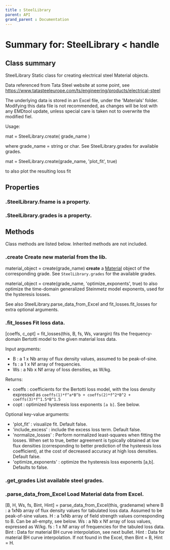 ```yaml
---
title : SteelLibrary
parent: API
grand_parent : Documentation
---
```

# Summary for: **SteelLibrary**  < handle

## Class summary

SteelLibrary Static class for creating electrical steel Material
objects.

Data referenced from Tata Steel website at some
point, see https://www.tatasteeleurope.com/ts/engineering/products/electrical-steel

The underlying data is stored in an Excel file, under the 'Materials'
folder. Modifying this data file is not recommended, as changes will
be lost with any EMDtool update, unless special care is taken not to
overwrite the modified fiel.

Usage:

mat = SteelLibrary.create( grade_name )

where grade_name = string or char. See SteelLibrary.grades for available
grades.

mat = SteelLibrary.create(grade_name, 'plot_fit', true)

to also plot the resulting loss fit

## Properties

### .SteelLibrary.**fname** is a property.

### .SteelLibrary.**grades** is a property.


## Methods

Class methods are listed below. Inherited methods are not included.

### .**create** Create new material from the lib.

material_object = create(grade_name) **create** a [Material](Material.html) object of the
corresponding grade. See `SteelLibrary.grades` for the available grades.

material_object = create(grade_name, 'optimize_exponents', true) to also
optimize the time-domain generalized Steinmetz model exponents, used for
the hysteresis losses.

See also SteelLibrary.parse_data_from_Excel  and fit_losses.fit_losses
for extra optional arguments.

### .**fit_losses** Fit loss data.

[coeffs, c_opt]  = fit_losses(this, B, fs, Ws, varargin) fits the
frequency-domain Bertotti model to the given material loss data.

Input arguments:
* B : a 1 x Nb array of flux density values, assumed to be
peak-of-sine.
* fs : a 1 x Nf array of frequencies.
* Ws : a Nb x Nf array of loss densities, as W/kg.

Returns:
* coeffs : coefficients for the Bertotti loss model, with the loss
density expressed as `coeffs(1)*f^a*B^b + coeffs(2)*f^2*B^2 +
coeffs(3)*f^1.5*B^1.5`
* copt : optimized hysteresis loss exponents `[a b]`. See below.

Optional key-value arguments:
* 'plot_fit' : visualize fit. Default false.
* 'include_excess' : include the excess loss term. Default false.
* 'normalize_losses' : Perform normalized least-squares when fitting
the losses. When set to true, better agreement is typically obtained at
low flux densities (corresponding to better prediction of the
hysteresis loss coefficient), at the cost of decreased accuracy at high
loss densities. Default false.
* 'optimize_exponents' : optimize the hysteresis loss exponents [a,b].
Defaults to false.

### .**get_grades** List available steel grades.

### .**parse_data_from_Excel** Load Material data from Excel.

[B, H, Ws, fs, Bint, Hint] = parse_data_from_Excel(this, gradename) where
B : a 1xNb array of flux density values for tabulated loss data. Assumed
to be peak-of-sine values.
H : a 1xNb array of field strength values corresponding to B. Can be
all-empty, see below.
Ws : a Nb x Nf array of loss values, expressed as W/kg.
fs : 1 x Nf array of frequencies for the tabuled loss data.
Bint : Data for material BH curve interpolation, see next bullet.
Hint : Data for material BH curve interpolation. If not found in the
Excel, then Bint = B, Hint = H.


